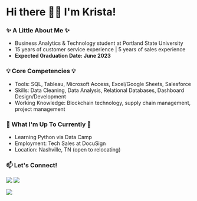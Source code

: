 # Hi there 👋🏻 I'm Krista!

### :sparkles: A Little About Me :sparkles:
* Business Analytics & Technology student at Portland State University
* 15 years of customer service experience | 5 years of sales experience
* <b>Expected Graduation Date: June 2023</b>

### :bulb: Core Competencies :bulb:
* Tools: SQL, Tableau, Microsoft Access, Excel/Google Sheets, Salesforce
* Skills: Data Cleaning, Data Analysis, Relational Databases, Dashboard Design/Development
* Working Knowledge: Blockchain technology, supply chain management, project management

### :memo: What I'm Up To Currently :memo:
* Learning Python via Data Camp
* Employment: Tech Sales at DocuSign
* Location: Nashville, TN (open to relocating)

### 📫 Let's Connect!
 [<img src="https://img.shields.io/badge/LinkedIn-0077B5?style=for-the-badge&logo=linkedin&logoColor=white"/>](https://www.linkedin.com/in/krista-graham/) 
 [<img src="https://img.shields.io/badge/Gmail-D14836?style=for-the-badge&logo=gmail&logoColor=white"/>](<mailto: k.e.graham91@gmail.com>) 

<img src="https://hits.seeyoufarm.com/api/count/incr/badge.svg?url=https%3A%2F%2Fgithub.com%2F{kegraham91}1212%2Fhit-counter" />
